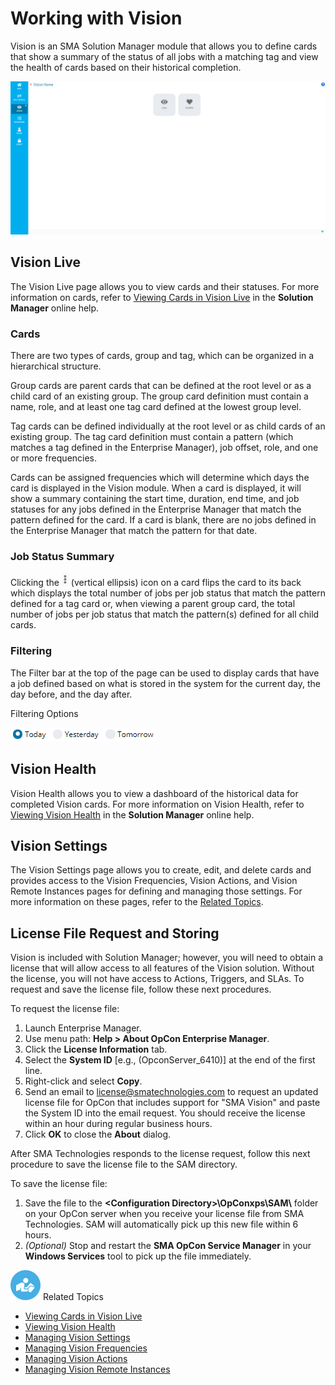 # Working with Vision

Vision is an SMA Solution Manager module that allows you to define cards
that show a summary of the status of all jobs with a matching tag and
view the health of cards based on their historical completion.

![Solution Manager Vision Home Page](../../../Resources/Images/SM/Vision-Home-Page.png "Solution Manager Vision Home Page")

## Vision Live

The Vision Live page allows you to view cards and their statuses. For
more information on cards, refer to [Viewing Cards in Vision Live](Viewing-Cards-in-Vision-Live.md) in the
**Solution Manager** online help.

### Cards

There are two types of cards, group and tag, which can be organized in a
hierarchical structure.

Group cards are parent cards that can be defined at the root level or as
a child card of an existing group. The group card definition must
contain a name, role, and at least one tag card defined at the lowest
group level.

Tag cards can be defined individually at the root level or as child
cards of an existing group. The tag card definition must contain a
pattern (which matches a tag defined in the Enterprise Manager), job
offset, role, and one or more frequencies.

Cards can be assigned frequencies which will determine which days the
card is displayed in the Vision module. When a card is displayed, it
will show a summary containing the start time, duration, end time, and
job statuses for any jobs defined in the Enterprise Manager that match
the pattern defined for the card. If a card is blank, there are no jobs
defined in the Enterprise Manager that match the pattern for that date.

### Job Status Summary

Clicking the ![Vision Vertical Ellipsis Icon](../../../Resources/Images/SM/Vision-Vertical-Ellipsis.png "Vision Vertical Ellipsis Icon")
(vertical ellipsis) icon on a card flips the card to its back which
displays the total number of jobs per job status that match the pattern
defined for a tag card or, when viewing a parent group card, the total
number of jobs per job status that match the pattern(s) defined for all
child cards.

### Filtering

The Filter bar at the top of the page can be used to display cards that
have a job defined based on what is stored in the system for the current
day, the day before, and the day after.

Filtering Options

![Vision Filtering Options](../../../Resources/Images/SM/Vision-Filtering-Options.png "Vision Filtering Options")

## Vision Health

Vision Health allows you to view a dashboard of the historical data for
completed Vision cards. For more information on Vision Health, refer to
[Viewing Vision Health](Viewing-Vision-Health.md) in
the **Solution Manager** online help.

## Vision Settings

The Vision Settings page allows you to create, edit, and delete cards
and provides access to the Vision Frequencies, Vision Actions, and
Vision Remote Instances pages for defining and managing those settings.
For more information on these pages, refer to the [Related Topics](#Related_Topics).

## License File Request and Storing

Vision is included with Solution Manager; however, you will need to
obtain a license that will allow access to all features of the Vision
solution. Without the license, you will not have access to Actions,
Triggers, and SLAs. To request and save the license file, follow these
next procedures.

To request the license file:

1. Launch Enterprise Manager.
2. Use menu path: **Help \> About OpCon Enterprise Manager**.
3. Click the **License Information** tab.
4. Select the **System ID** \[e.g., (OpconServer_6410)\] at the end of     the first line.
5. Right-click and select **Copy**.
6. Send an email to <license@smatechnologies.com> to request an updated
    license file for OpCon that includes support for "SMA Vision" and
    paste the System ID into the email request. You should receive the
    license within an hour during regular business hours.
7. Click **OK** to close the **About** dialog.

After SMA Technologies responds to the license request, follow this next procedure to save the license file to the SAM
directory.

To save the license file:

1. Save the file to the **<Configuration
    Directory\>\\OpConxps\\SAM\\** folder on your OpCon server when you
    receive your license file from SMA Technologies. SAM will automatically pick up
    this new file within 6 hours.
2. *(Optional)* Stop and restart the **SMA OpCon
    Service Manager** in your **Windows Services** tool to pick up the
    file immediately.

![White "person reading" icon on blue circular background](../../../Resources/Images/moreinfo-icon(48x48).png "More Info icon") Related Topics

- [Viewing Cards in Vision Live](Viewing-Cards-in-Vision-Live.md)
- [Viewing Vision Health](Viewing-Vision-Health.md)
- [Managing Vision Settings](Managing-Vision-Settings.md)
- [Managing Vision Frequencies](Managing-Vision-Frequencies.md)
- [Managing Vision Actions](Managing-Vision-Actions.md)
- [Managing Vision Remote Instances](Managing-Vision-Remote-Instances.md)
